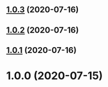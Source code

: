 ## [1.0.3](https://github.com/kengoldfarb/semantic-release-config/compare/v1.0.2...v1.0.3) (2020-07-16)

## [1.0.2](https://github.com/kengoldfarb/semantic-release-config/compare/v1.0.1...v1.0.2) (2020-07-16)

## [1.0.1](https://github.com/kengoldfarb/semantic-release-config/compare/v1.0.0...v1.0.1) (2020-07-16)

# 1.0.0 (2020-07-15)
